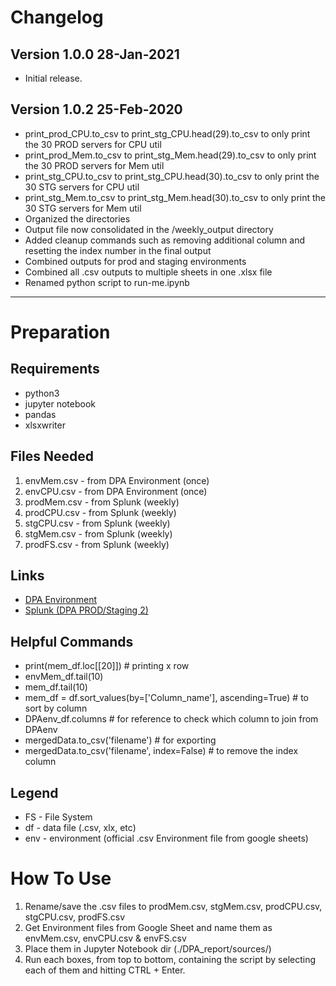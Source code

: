 # Changelog
## Version 1.0.0 28-Jan-2021
* Initial release.

## Version 1.0.2 25-Feb-2020
* print_prod_CPU.to_csv to print_stg_CPU.head(29).to_csv to only print the 30 PROD servers for CPU util
* print_prod_Mem.to_csv to print_stg_Mem.head(29).to_csv to only print the 30 PROD servers for Mem util
* print_stg_CPU.to_csv to print_stg_CPU.head(30).to_csv to only print the 30 STG servers for CPU util
* print_stg_Mem.to_csv to print_stg_Mem.head(30).to_csv to only print the 30 STG servers for Mem util
* Organized the directories
* Output file now consolidated in the /weekly_output directory
* Added cleanup commands such as removing additional column and resetting the index number in the final output
* Combined outputs for prod and staging environments
* Combined all .csv outputs to multiple sheets in one .xlsx file
* Renamed python script to run-me.ipynb
---
# Preparation
## Requirements
* python3
* jupyter notebook
* pandas
* xlsxwriter

## Files Needed
1. envMem.csv - from DPA Environment (once)
2. envCPU.csv - from DPA Environment (once)
3. prodMem.csv - from Splunk (weekly)
4. prodCPU.csv - from Splunk (weekly)
5. stgCPU.csv  - from Splunk (weekly)
6. stgMem.csv - from Splunk (weekly)
7. prodFS.csv - from Splunk (weekly)

## Links
* [DPA Environment](https://docs.google.com/spreadsheets/d/1Ll7-mdb8tsGUKIDYJ-dMEBmydxXf24krk8J7r1RIUog/edit#gid=588246582)
* [Splunk (DPA PROD/Staging 2)](http://10.69.81.41:8000/en-US/app/splunk_app_for_linux_Infrastructure/dashboards)

## Helpful Commands
* print(mem_df.loc[[20]]) # printing x row
* envMem_df.tail(10)
* mem_df.tail(10)
* mem_df = df.sort_values(by=['Column_name'], ascending=True) # to sort by column
* DPAenv_df.columns # for reference to check which column to join from DPAenv
* mergedData.to_csv('filename') # for exporting
* mergedData.to_csv('filename', index=False) # to remove the index column

## Legend
* FS - File System
* df - data file (.csv, xlx, etc)
* env - environment (official .csv Environment file from google sheets)

# How To Use
1. Rename/save the .csv files to prodMem.csv, stgMem.csv, prodCPU.csv, stgCPU.csv, prodFS.csv
2. Get Environment files from Google Sheet and name them as envMem.csv, envCPU.csv & envFS.csv
3. Place them in Jupyter Notebook dir (./DPA_report/sources/)
4. Run each boxes, from top to bottom, containing the script by selecting each of them and hitting CTRL + Enter.
